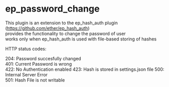 ep_password_change
==================
This plugin is an extension to the ep_hash_auth plugin (https://github.com/ether/ep_hash_auth)  
provides the functionality to change the password of user  
works only when ep_hash_auth is used with file-based storing of hashes

HTTP status codes:

204: Password succesfully changed  
401: Current Password is wrong  
422: No Authentication enabled
423: Hash is stored in settings.json file
500: Internal Server Error  
501: Hash File is not writable  
